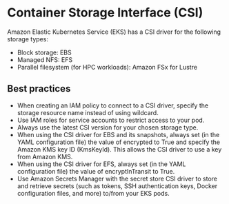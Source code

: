 # Container Storage Interface (CSI)

Amazon Elastic Kubernetes Service (EKS) has a CSI driver for the following storage types:

* Block storage: EBS
* Managed NFS: EFS
* Parallel filesystem (for HPC workloads): Amazon FSx for Lustre

## Best practices

* When creating an IAM policy to connect to a CSI driver, specify the storage resource name instead of using wildcard.
* Use IAM roles for service accounts to restrict access to your pod.
* Always use the latest CSI version for your chosen storage type.
* When using the CSI driver for EBS and its snapshots, always set (in the YAML configuration file) the value of encrypted to True and specify the Amazon KMS key ID (KmsKeyId). This allows the CSI driver to use a key from Amazon KMS.
* When using the CSI driver for EFS, always set (in the YAML configuration file) the value of encryptInTransit to True.
* Use Amazon Secrets Manager with the secret store CSI driver to store and retrieve secrets (such as tokens, SSH authentication keys, Docker configuration files, and more) to/from your EKS pods.
